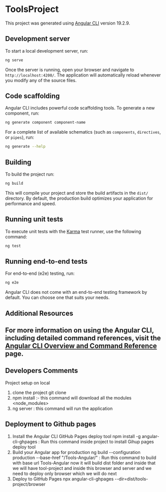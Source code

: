 # ToolsProject

This project was generated using [Angular CLI](https://github.com/angular/angular-cli) version 19.2.9.

## Development server

To start a local development server, run:

```bash
ng serve
```

Once the server is running, open your browser and navigate to `http://localhost:4200/`. The application will automatically reload whenever you modify any of the source files.

## Code scaffolding

Angular CLI includes powerful code scaffolding tools. To generate a new component, run:

```bash
ng generate component component-name
```

For a complete list of available schematics (such as `components`, `directives`, or `pipes`), run:

```bash
ng generate --help
```

## Building

To build the project run:

```bash
ng build
```

This will compile your project and store the build artifacts in the `dist/` directory. By default, the production build optimizes your application for performance and speed.

## Running unit tests

To execute unit tests with the [Karma](https://karma-runner.github.io) test runner, use the following command:

```bash
ng test
```

## Running end-to-end tests

For end-to-end (e2e) testing, run:

```bash
ng e2e
```

Angular CLI does not come with an end-to-end testing framework by default. You can choose one that suits your needs.

## Additional Resources

For more information on using the Angular CLI, including detailed command references, visit the [Angular CLI Overview and Command Reference](https://angular.dev/tools/cli) page.
----------------------------------
## Developers Comments
Project setup on local 
1. clone the project git clone <git Url >
2. npm install :- this command will download all the modules <node_modules>
3. ng server : this command will run the application

## Deployment to Github pages
1. Install the Angular CLI GitHub Pages deploy tool
npm install -g angular-cli-ghpages :  Run this command inside project to install Gihup pages deploy tool
2. Build your Angular app for production
ng build --configuration production --base-href "/Tools-Angular/" :  Run this command to build with base url Tools-Angular now it will build dist folder and inside that we will have tool-project and inside this browser and server and we need to deploy only browser which we will do next
3. Deploy to GitHub Pages
npx angular-cli-ghpages --dir=dist/tools-project/browser


  
